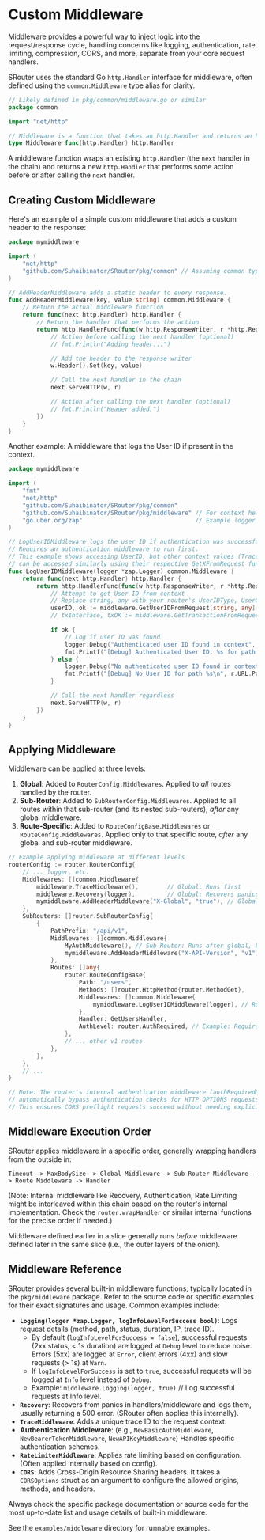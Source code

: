 # Custom Middleware

Middleware provides a powerful way to inject logic into the request/response cycle, handling concerns like logging, authentication, rate limiting, compression, CORS, and more, separate from your core request handlers.

SRouter uses the standard Go `http.Handler` interface for middleware, often defined using the `common.Middleware` type alias for clarity.

```go
// Likely defined in pkg/common/middleware.go or similar
package common

import "net/http"

// Middleware is a function that takes an http.Handler and returns an http.Handler.
type Middleware func(http.Handler) http.Handler
```

A middleware function wraps an existing `http.Handler` (the `next` handler in the chain) and returns a new `http.Handler` that performs some action before or after calling the `next` handler.

## Creating Custom Middleware

Here's an example of a simple custom middleware that adds a custom header to the response:

```go
package mymiddleware

import (
	"net/http"
	"github.com/Suhaibinator/SRouter/pkg/common" // Assuming common types are here
)

// AddHeaderMiddleware adds a static header to every response.
func AddHeaderMiddleware(key, value string) common.Middleware {
	// Return the actual middleware function
	return func(next http.Handler) http.Handler {
		// Return the handler that performs the action
		return http.HandlerFunc(func(w http.ResponseWriter, r *http.Request) {
			// Action before calling the next handler (optional)
			// fmt.Println("Adding header...")

			// Add the header to the response writer
			w.Header().Set(key, value)

			// Call the next handler in the chain
			next.ServeHTTP(w, r)

			// Action after calling the next handler (optional)
			// fmt.Println("Header added.")
		})
	}
}
```

Another example: A middleware that logs the User ID if present in the context.

```go
package mymiddleware

import (
	"fmt"
	"net/http"
	"github.com/Suhaibinator/SRouter/pkg/common"
	"github.com/Suhaibinator/SRouter/pkg/middleware" // For context helpers
	"go.uber.org/zap"                                // Example logger
)

// LogUserIDMiddleware logs the user ID if authentication was successful.
// Requires an authentication middleware to run first.
// This example shows accessing UserID, but other context values (TraceID, ClientIP, Transaction, Flags)
// can be accessed similarly using their respective GetXFromRequest functions.
func LogUserIDMiddleware(logger *zap.Logger) common.Middleware {
	return func(next http.Handler) http.Handler {
		return http.HandlerFunc(func(w http.ResponseWriter, r *http.Request) {
			// Attempt to get User ID from context
			// Replace string, any with your router's UserIDType, UserObjectType
			userID, ok := middleware.GetUserIDFromRequest[string, any](r)
			// txInterface, txOK := middleware.GetTransactionFromRequest[string, any](r) // Example: Access transaction

			if ok {
				// Log if user ID was found
				logger.Debug("Authenticated user ID found in context", zap.String("userID", userID))
				fmt.Printf("[Debug] Authenticated User ID: %s for path %s\n", userID, r.URL.Path)
			} else {
				logger.Debug("No authenticated user ID found in context")
				fmt.Printf("[Debug] No User ID for path %s\n", r.URL.Path)
			}

			// Call the next handler regardless
			next.ServeHTTP(w, r)
		})
	}
}
```

## Applying Middleware

Middleware can be applied at three levels:

1.  **Global**: Added to `RouterConfig.Middlewares`. Applied to *all* routes handled by the router.
2.  **Sub-Router**: Added to `SubRouterConfig.Middlewares`. Applied to all routes within that sub-router (and its nested sub-routers), *after* any global middleware.
3.  **Route-Specific**: Added to `RouteConfigBase.Middlewares` or `RouteConfig.Middlewares`. Applied only to that specific route, *after* any global and sub-router middleware.

```go
// Example applying middleware at different levels
routerConfig := router.RouterConfig{
    // ... logger, etc.
    Middlewares: []common.Middleware{
        middleware.TraceMiddleware(),        // Global: Runs first
        middleware.Recovery(logger),         // Global: Recovers panics
        mymiddleware.AddHeaderMiddleware("X-Global", "true"), // Global
    },
    SubRouters: []router.SubRouterConfig{
        {
            PathPrefix: "/api/v1",
            Middlewares: []common.Middleware{
                MyAuthMiddleware(), // Sub-Router: Runs after global, before route-specific
                mymiddleware.AddHeaderMiddleware("X-API-Version", "v1"),
            },
            Routes: []any{
                router.RouteConfigBase{
                    Path: "/users",
                    Methods: []router.HttpMethod{router.MethodGet},
                    Middlewares: []common.Middleware{
                        mymiddleware.LogUserIDMiddleware(logger), // Route: Runs last before handler
                    },
                    Handler: GetUsersHandler,
                    AuthLevel: router.AuthRequired, // Example: Requires authentication
                },
                // ... other v1 routes
            },
        },
    },
    // ...
}

// Note: The router's internal authentication middleware (authRequiredMiddleware, authOptionalMiddleware)
// automatically bypass authentication checks for HTTP OPTIONS requests (preflight requests).
// This ensures CORS preflight requests succeed without needing explicit authentication.
```

## Middleware Execution Order

SRouter applies middleware in a specific order, generally wrapping handlers from the outside in:

`Timeout -> MaxBodySize -> Global Middleware -> Sub-Router Middleware -> Route Middleware -> Handler`

(Note: Internal middleware like Recovery, Authentication, Rate Limiting might be interleaved within this chain based on the router's internal implementation. Check the `router.wrapHandler` or similar internal functions for the precise order if needed.)

Middleware defined earlier in a slice generally runs *before* middleware defined later in the same slice (i.e., the outer layers of the onion).

## Middleware Reference

SRouter provides several built-in middleware functions, typically located in the `pkg/middleware` package. Refer to the source code or specific examples for their exact signatures and usage. Common examples include:

-   **`Logging(logger *zap.Logger, logInfoLevelForSuccess bool)`**: Logs request details (method, path, status, duration, IP, trace ID).
    -   By default (`logInfoLevelForSuccess = false`), successful requests (2xx status, < 1s duration) are logged at `Debug` level to reduce noise. Errors (5xx) are logged at `Error`, client errors (4xx) and slow requests (> 1s) at `Warn`.
    -   If `logInfoLevelForSuccess` is set to `true`, successful requests will be logged at `Info` level instead of `Debug`.
    -   Example: `middleware.Logging(logger, true)` // Log successful requests at Info level.
-   **`Recovery`**: Recovers from panics in handlers/middleware and logs them, usually returning a 500 error. (SRouter often applies this internally).
-   **`TraceMiddleware`**: Adds a unique trace ID to the request context.
-   **Authentication Middleware**: (e.g., `NewBasicAuthMiddleware`, `NewBearerTokenMiddleware`, `NewAPIKeyMiddleware`) Handles specific authentication schemes.
-   **`RateLimiterMiddleware`**: Applies rate limiting based on configuration. (Often applied internally based on config).
-   **`CORS`**: Adds Cross-Origin Resource Sharing headers.  It takes a `CORSOptions` struct as an argument to configure the allowed origins, methods, and headers.

Always check the specific package documentation or source code for the most up-to-date list and usage details of built-in middleware.

See the `examples/middleware` directory for runnable examples.
